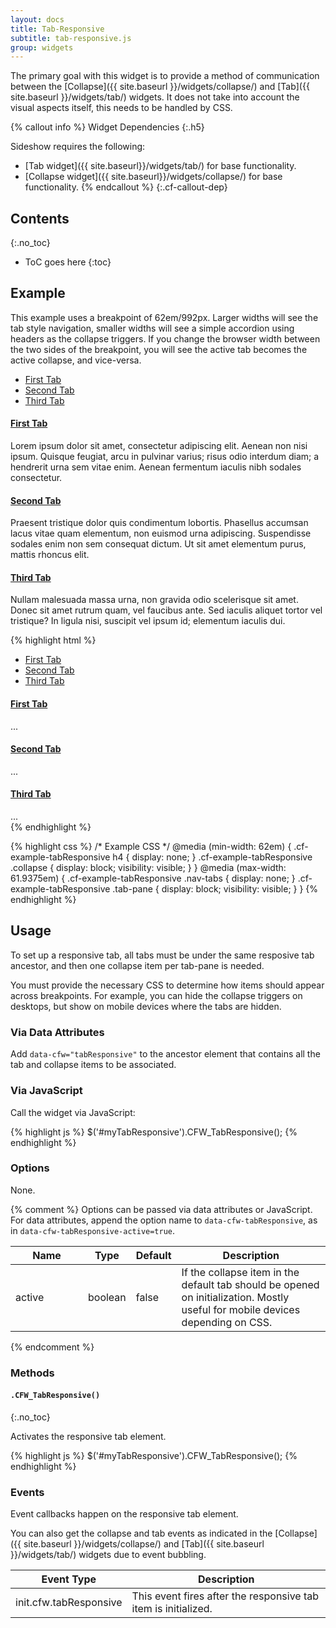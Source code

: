 ```yaml
---
layout: docs
title: Tab-Responsive
subtitle: tab-responsive.js
group: widgets
---
```


The primary goal with this widget is to provide a method of communication between the [Collapse]({{ site.baseurl }}/widgets/collapse/) and [Tab]({{ site.baseurl }}/widgets/tab/) widgets.  It does not take into account the visual aspects itself, this needs to be handled by CSS.

{% callout info %}
Widget Dependencies
{:.h5}

Sideshow requires the following:

* [Tab widget]({{ site.baseurl}}/widgets/tab/) for base functionality.
* [Collapse widget]({{ site.baseurl}}/widgets/collapse/) for base functionality.
{% endcallout %}
{:.cf-callout-dep}

## Contents
{:.no_toc}

* ToC goes here
{:toc}

## Example

This example uses a breakpoint of 62em/992px.  Larger widths will see the tab style navigation, smaller widths will see a simple accordion using headers as the collapse triggers.  If you change the browser width between the two sides of the breakpoint, you will see the active tab becomes the active collapse, and vice-versa.

<div class="cf-example">
    <div data-cfw="tabResponsive" class="cf-example-tabResponsive">
        <ul class="nav nav-tabs">
            <li class="nav-item"><a href="#tabr0" class="nav-link" data-cfw="tab">First Tab</a></li>
            <li class="nav-item"><a href="#tabr1" class="nav-link" data-cfw="tab">Second Tab</a></li>
            <li class="nav-item"><a href="#tabr2" class="nav-link" data-cfw="tab">Third Tab</a></li>
        </ul>
        <div class="tab-content">
            <div class="tab-pane" id="tabr0">
                <h4><a href="#" data-cfw="collapse" data-cfw-collapse-toggle="tabr0_collapse">First Tab <span class="caret"></span></a></h4>
                <div class="collapse" data-cfw-collapse-target="tabr0_collapse">
                    <p>Lorem ipsum dolor sit amet, consectetur adipiscing elit. Aenean non nisi ipsum. Quisque feugiat, arcu in pulvinar varius; risus odio interdum diam; a hendrerit urna sem vitae enim. Aenean fermentum iaculis nibh sodales consectetur.</p>
                </div>
            </div>
            <div class="tab-pane" id="tabr1">
                <h4><a href="#" data-cfw="collapse" data-cfw-collapse-toggle="tabr1_collapse">Second Tab <span class="caret"></span></a></h4>
                <div class="collapse" data-cfw-collapse-target="tabr1_collapse">
                    <p>Praesent tristique dolor quis condimentum lobortis. Phasellus accumsan lacus vitae quam elementum, non euismod urna adipiscing. Suspendisse sodales enim non sem consequat dictum. Ut sit amet elementum purus, mattis rhoncus elit.</p>
                </div>
            </div>
            <div class="tab-pane" id="tabr2">
                <h4><a href="#" data-cfw="collapse" data-cfw-collapse-toggle="tabr2_collapse">Third Tab <span class="caret"></span></a></h4>
                <div class="collapse" data-cfw-collapse-target="tabr2_collapse">
                    <p>Nullam malesuada massa urna, non gravida odio scelerisque sit amet. Donec sit amet rutrum quam, vel faucibus ante. Sed iaculis aliquet tortor vel tristique? In ligula nisi, suscipit vel ipsum id; elementum iaculis dui.</p>
                </div>
            </div>
        </div>
    </div>
</div>

{% highlight html %}
<div data-cfw="tabResponsive" class="cf-example-tabResponsive">
    <ul class="nav nav-tabs">
        <li class="nav-item"><a href="#tabr0" class="nav-link" data-cfw="tab">First Tab</a></li>
        <li class="nav-item"><a href="#tabr1" class="nav-link" data-cfw="tab">Second Tab</a></li>
        <li class="nav-item"><a href="#tabr2" class="nav-link" data-cfw="tab">Third Tab</a></li>
    </ul>
    <div class="tab-content">
        <div class="tab-pane" id="tabr0">
            <h4><a href="#" data-cfw="collapse" data-cfw-collapse-toggle="tabr0_collapse">First Tab <span class="caret"></span></a></h4>
            <div class="collapse" data-cfw-collapse-target="tabr0_collapse">
                ...
            </div>
        </div>
        <div class="tab-pane" id="tabr1">
            <h4><a href="#" data-cfw="collapse" data-cfw-collapse-toggle="tabr1_collapse">Second Tab <span class="caret"></span></a></h4>
            <div class="collapse" data-cfw-collapse-target="tabr1_collapse">
                ...
            </div>
        </div>
        <div class="tab-pane" id="tabr2">
            <h4><a href="#" data-cfw="collapse" data-cfw-collapse-toggle="tabr2_collapse">Third Tab <span class="caret"></span></a></h4>
            <div class="collapse" data-cfw-collapse-target="tabr2_collapse">
                ...
            </div>
        </div>
    </div>
</div>
{% endhighlight %}

{% highlight css %}
/* Example CSS */
@media (min-width: 62em) {
    .cf-example-tabResponsive h4 {
        display: none;
    }
    .cf-example-tabResponsive .collapse {
        display: block;
        visibility: visible;
    }
}
@media (max-width: 61.9375em) {
    .cf-example-tabResponsive .nav-tabs {
        display: none;
    }
    .cf-example-tabResponsive .tab-pane {
        display: block;
        visibility: visible;
    }
}
{% endhighlight %}

## Usage

To set up a responsive tab, all tabs must be under the same resposive tab ancestor, and then one collapse item per tab-pane is needed.

You must provide the necessary CSS to determine how items should appear across breakpoints.  For example, you can hide the collapse triggers on desktops, but show on mobile devices where the tabs are hidden.

### Via Data Attributes

Add `data-cfw="tabResponsive"` to the ancestor element that contains all the tab and collapse items to be associated.

### Via JavaScript

Call the widget via JavaScript:

{% highlight js %}
$('#myTabResponsive').CFW_TabResponsive();
{% endhighlight %}

### Options

None.

{% comment %}
Options can be passed via data attributes or JavaScript. For data attributes, append the option name to `data-cfw-tabResponsive`, as in `data-cfw-tabResponsive-active=true`.

<div class="table-responsive">
    <table class="table table-bordered table-striped">
    <thead>
        <tr>
            <th style="width: 100px;">Name</th>
            <th style="width: 50px;">Type</th>
            <th style="width: 50px;">Default</th>
            <th>Description</th>
        </tr>
    </thead>
    <tbody>
        <tr>
            <td>active</td>
            <td>boolean</td>
            <td>false</td>
            <td>If the collapse item in the default tab should be opened on initialization. Mostly useful for mobile devices depending on CSS.</td>
        </tr>
    </tbody>
    </table>
</div> <!-- /.table-responsive -->
{% endcomment %}

### Methods

#### `.CFW_TabResponsive()`
{:.no_toc}

Activates the responsive tab element.

{% highlight js %}
$('#myTabResponsive').CFW_TabResponsive();
{% endhighlight %}

### Events

Event callbacks happen on the responsive tab element.

You can also get the collapse and tab events as indicated in the [Collapse]({{ site.baseurl }}/widgets/collapse/) and [Tab]({{ site.baseurl }}/widgets/tab/) widgets due to event bubbling.

<div class="table-responsive">
    <table class="table table-bordered table-striped">
    <thead>
        <tr>
            <th style="width: 150px;">Event Type</th>
            <th>Description</th>
        </tr>
    </thead>
    <tbody>
        <tr>
            <td>init.cfw.tabResponsive</td>
            <td>This event fires after the responsive tab item is initialized.</td>
        </tr>
    </tbody>
    </table>
</div> <!-- /.table-responsive -->
